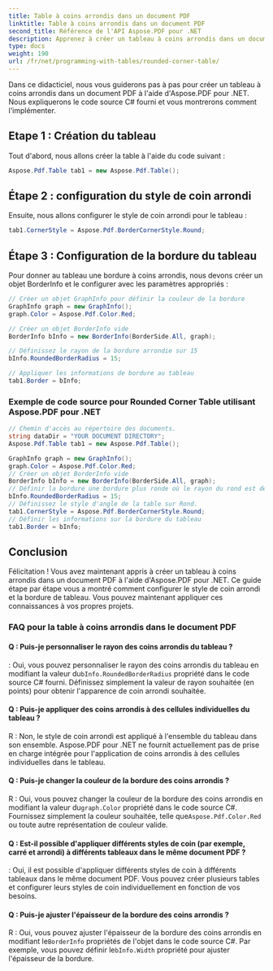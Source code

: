 ```yaml
---
title: Table à coins arrondis dans un document PDF
linktitle: Table à coins arrondis dans un document PDF
second_title: Référence de l'API Aspose.PDF pour .NET
description: Apprenez à créer un tableau à coins arrondis dans un document PDF à l'aide d'Aspose.PDF pour .NET.
type: docs
weight: 190
url: /fr/net/programming-with-tables/rounded-corner-table/
---
```

Dans ce didacticiel, nous vous guiderons pas à pas pour créer un tableau à coins arrondis dans un document PDF à l'aide d'Aspose.PDF pour .NET. Nous expliquerons le code source C# fourni et vous montrerons comment l'implémenter.

## Etape 1 : Création du tableau
Tout d'abord, nous allons créer la table à l'aide du code suivant :

```csharp
Aspose.Pdf.Table tab1 = new Aspose.Pdf.Table();
```

## Étape 2 : configuration du style de coin arrondi
Ensuite, nous allons configurer le style de coin arrondi pour le tableau :

```csharp
tab1.CornerStyle = Aspose.Pdf.BorderCornerStyle.Round;
```

## Étape 3 : Configuration de la bordure du tableau
Pour donner au tableau une bordure à coins arrondis, nous devons créer un objet BorderInfo et le configurer avec les paramètres appropriés :

```csharp
// Créer un objet GraphInfo pour définir la couleur de la bordure
GraphInfo graph = new GraphInfo();
graph.Color = Aspose.Pdf.Color.Red;

// Créer un objet BorderInfo vide
BorderInfo bInfo = new BorderInfo(BorderSide.All, graph);

// Définissez le rayon de la bordure arrondie sur 15
bInfo.RoundedBorderRadius = 15;

// Appliquer les informations de bordure au tableau
tab1.Border = bInfo;
```

### Exemple de code source pour Rounded Corner Table utilisant Aspose.PDF pour .NET

```csharp
// Chemin d'accès au répertoire des documents.
string dataDir = "YOUR DOCUMENT DIRECTORY";
Aspose.Pdf.Table tab1 = new Aspose.Pdf.Table();

GraphInfo graph = new GraphInfo();
graph.Color = Aspose.Pdf.Color.Red;
// Créer un objet BorderInfo vide
BorderInfo bInfo = new BorderInfo(BorderSide.All, graph);
// Définir la bordure une bordure plus ronde où le rayon du rond est de 15
bInfo.RoundedBorderRadius = 15;
// Définissez le style d'angle de la table sur Rond.
tab1.CornerStyle = Aspose.Pdf.BorderCornerStyle.Round;
// Définir les informations sur la bordure du tableau
tab1.Border = bInfo;
```

## Conclusion
Félicitation ! Vous avez maintenant appris à créer un tableau à coins arrondis dans un document PDF à l'aide d'Aspose.PDF pour .NET. Ce guide étape par étape vous a montré comment configurer le style de coin arrondi et la bordure de tableau. Vous pouvez maintenant appliquer ces connaissances à vos propres projets.

### FAQ pour la table à coins arrondis dans le document PDF

#### Q : Puis-je personnaliser le rayon des coins arrondis du tableau ?

 : Oui, vous pouvez personnaliser le rayon des coins arrondis du tableau en modifiant la valeur du`bInfo.RoundedBorderRadius` propriété dans le code source C# fourni. Définissez simplement la valeur de rayon souhaitée (en points) pour obtenir l'apparence de coin arrondi souhaitée.

#### Q : Puis-je appliquer des coins arrondis à des cellules individuelles du tableau ?

R : Non, le style de coin arrondi est appliqué à l'ensemble du tableau dans son ensemble. Aspose.PDF pour .NET ne fournit actuellement pas de prise en charge intégrée pour l'application de coins arrondis à des cellules individuelles dans le tableau.

#### Q : Puis-je changer la couleur de la bordure des coins arrondis ?

 R : Oui, vous pouvez changer la couleur de la bordure des coins arrondis en modifiant la valeur du`graph.Color` propriété dans le code source C#. Fournissez simplement la couleur souhaitée, telle que`Aspose.Pdf.Color.Red` ou toute autre représentation de couleur valide.

#### Q : Est-il possible d'appliquer différents styles de coin (par exemple, carré et arrondi) à différents tableaux dans le même document PDF ?

: Oui, il est possible d'appliquer différents styles de coin à différents tableaux dans le même document PDF. Vous pouvez créer plusieurs tables et configurer leurs styles de coin individuellement en fonction de vos besoins.

#### Q : Puis-je ajuster l'épaisseur de la bordure des coins arrondis ?

 R : Oui, vous pouvez ajuster l'épaisseur de la bordure des coins arrondis en modifiant le`BorderInfo` propriétés de l'objet dans le code source C#. Par exemple, vous pouvez définir le`bInfo.Width` propriété pour ajuster l'épaisseur de la bordure.